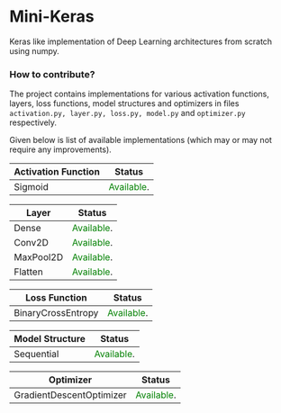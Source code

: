 # Mini-Keras
Keras like implementation of Deep Learning architectures from scratch using numpy.


### How to contribute?

The project contains implementations for various activation functions, layers, loss functions, model structures and optimizers in files
```activation.py, layer.py, loss.py, model.py``` and ```optimizer.py``` respectively.

Given below is list of available implementations (which may or may not require any improvements).

|Activation Function| Status|
|---|---|
|Sigmoid| <span style="color:green">Available</span>.|

|Layer| Status|
|---|---|
|Dense| <span style="color:green">Available</span>.|
|Conv2D| <span style="color:green">Available</span>.|
|MaxPool2D| <span style="color:green">Available</span>.|
|Flatten| <span style="color:green">Available</span>.|

|Loss Function| Status|
|---|---|
|BinaryCrossEntropy| <span style="color:green">Available</span>.|

|Model Structure| Status|
|---|---|
|Sequential| <span style="color:green">Available</span>.|

|Optimizer| Status|
|---|---|
|GradientDescentOptimizer| <span style="color:green">Available</span>.|


